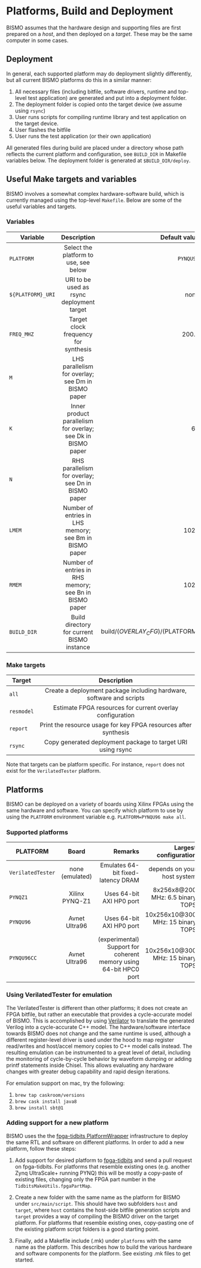 # Platforms, Build and Deployment

BISMO assumes that the hardware design and supporting files are first prepared
on a *host*, and then deployed on a *target*. These may be the same computer in
some cases.

## Deployment

In general, each supported platform may do deployment slightly differently,
but all current BISMO platforms do this in a similar manner:

1. All necessary files (including bitfile, software drivers, runtime and top-level test application) are generated and put into a deployment folder.
2. The deployment folder is copied onto the target device (we assume using `rsync`)
3. User runs scripts for compiling runtime library and test application on the target device.
4. User flashes the bitfile
5. User runs the test application (or their own application)

All generated files during build are placed under a directory whose path
reflects the current platform and configuration, see `BUILD_DIR` in Makefile
variables below. The deployment folder is generated at `$BUILD_DIR/deploy`.

## Useful Make targets and variables

BISMO involves a somewhat complex hardware-software build, which is currently managed using the top-level `Makefile`. Below are some of the useful variables and targets.

### Variables
| Variable        | Description  | Default value |
| ------------- |:-------------:|-------------:|
| `PLATFORM` | Select the platform to use, see below | `PYNQU96` |
| `${PLATFORM}_URI` | URI to be used as rsync deployment target | none |
| `FREQ_MHZ` | Target clock frequency for synthesis | 200.0 |
| `M` | LHS parallelism for overlay; see Dm in BISMO paper | 2 |
| `K` | Inner product parallelism for overlay; see Dk in BISMO paper | 64 |
| `N` | RHS parallelism for overlay; see Dn in BISMO paper | 2 |
| `LMEM` | Number of entries in LHS memory; see Bm in BISMO paper | 1024 |
| `RMEM` | Number of entries in RHS memory; see Bn in BISMO paper | 1024 |
| `BUILD_DIR` | Build directory for current BISMO instance | build/$(OVERLAY_CFG)/$(PLATFORM) |

### Make targets

| Target        | Description  |
| ------------- |:-------------:|
| `all` | Create a deployment package including hardware, software and scripts |
| `resmodel` | Estimate FPGA resources for current overlay configuration |
| `report` | Print the resource usage for key FPGA resources after synthesis |
| `rsync` | Copy generated deployment package to target URI using rsync |

Note that targets can be platform specific. For instance, `report` does not
exist for the `VerilatedTester` platform.


## Platforms

BISMO can be deployed on a variety of boards using Xilinx FPGAs using the
same hardware and software.
You can specify which platform to use by using the `PLATFORM` environment
variable e.g. `PLATFORM=PYNQU96 make all`.

### Supported platforms

| PLATFORM        | Board       | Remarks  | Largest configuration  |
| ------------- |:-------------:| -----:| -----:|
| `VerilatedTester`      | none (emulated) | Emulates 64-bit fixed-latency DRAM | depends on your host system |
| `PYNQZ1`      | Xilinx PYNQ-Z1 | Uses 64-bit AXI HP0 port | 8x256x8@200 MHz: 6.5 binary TOPS |
| `PYNQU96`      | Avnet Ultra96 |  Uses 64-bit AXI HP0 port | 10x256x10@300 MHz: 15 binary TOPS |
| `PYNQU96CC` | Avnet Ultra96 | (experimental) Support for coherent memory using 64-bit HPC0 port | 10x256x10@300 MHz: 15 binary TOPS |

### Using VerilatedTester for emulation

The VerilatedTester is different than other platforms; it does not create an
FPGA bitfile, but rather an executable that provides a cycle-accurate model of
BISMO. This is accomplished by using [Verilator](https://www.veripool.org/wiki/verilator)
to translate the generated Verilog into a cycle-accurate C++ model.
The hardware/software interface towards BISMO does not change and the same
runtime is used, although a different register-level driver is used under
the hood to map register read/writes and host/accel memory copies to C++ model
calls instead. The resulting emulation can be instrumented to a great level of
detail, including the monitoring of cycle-by-cycle behavior by waveform
dumping or adding printf statements inside Chisel. This allows evaluating
any hardware changes with greater debug capability and rapid design iterations.

For emulation support on mac, try the following:
1. `brew tap caskroom/versions`
2. `brew cask install java8`
3. `brew install sbt@1`

### Adding support for a new platform

BISMO uses the the [fpga-tidbits
PlatformWrapper](https://github.com/maltanar/fpga-tidbits/wiki/platformwrapper)
infrastructure to deploy the same RTL and software on different platforms.
In order to add a new platform, follow these steps:

1. Add support for desired platform to
[fpga-tidbits](https://github.com/maltanar/fpga-tidbits)
and send a pull request on fpga-tidbits. For platforms that resemble existing
ones (e.g. another Zynq UltraScale+ running PYNQ) this will be mostly a
copy-paste of existing files, changing only the FPGA part number in the
`TidbitsMakeUtils.fpgaPartMap`.

2. Create a new folder with the same name as the platform for BISMO under
`src/main/script`. This should have two subfolders `host` and `target`, where
`host` contains the host-side bitfile generation scripts and `target` provides
a way of compiling the BISMO driver on the target platform. For platforms that
resemble existing ones, copy-pasting one of the existing platform script
folders is a good starting point.

3. Finally, add a Makefile include (.mk) under `platforms` with the same name as
the platform. This describes how to build the various hardware and software
components for the platform. See existing .mk files to get started.
